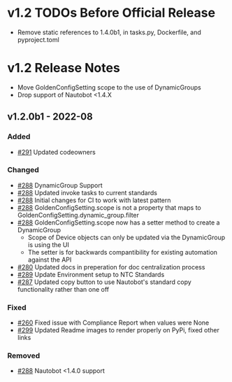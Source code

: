 # v1.2 TODOs Before Official Release
- Remove static references to 1.4.0b1, in tasks.py, Dockerfile, and pyproject.toml

# v1.2 Release Notes
- Move GoldenConfigSetting scope to the use of DynamicGroups
- Drop support of Nautobot <1.4.X

## v1.2.0b1 - 2022-08

### Added

- [#291](https://github.com/nautobot/nautobot-plugin-golden-config/pull/291) Updated codeowners

### Changed

- [#288](https://github.com/nautobot/nautobot-plugin-golden-config/issues/288) DynamicGroup Support
- [#288](https://github.com/nautobot/nautobot-plugin-golden-config/issues/288) Updated invoke tasks to current standards
- [#288](https://github.com/nautobot/nautobot-plugin-golden-config/issues/288) Initial changes for CI to work with latest pattern
- [#288](https://github.com/nautobot/nautobot-plugin-golden-config/issues/288) GoldenConfigSetting.scope is not a property that maps to GoldenConfigSetting.dynamic_group.filter
- [#288](https://github.com/nautobot/nautobot-plugin-golden-config/issues/288) GoldenConfigSetting.scope now has a setter method to create a DynamicGroup
  - Scope of Device objects can only be updated via the DynamicGroup is using the UI
  - The setter is for backwards compantibility for existing automation against the API
- [#280](https://github.com/nautobot/nautobot-plugin-golden-config/issues/280) Updated docs in preperation for doc centralization process
- [#289](https://github.com/nautobot/nautobot-plugin-golden-config/issues/289) Update Environment setup to NTC Standards
- [#287](https://github.com/nautobot/nautobot-plugin-golden-config/issues/287) Updated copy button to use Nautobot's standard copy functionality rather than one off

### Fixed

- [#260](https://github.com/nautobot/nautobot-plugin-golden-config/issues/260) Fixed issue with Compliance Report when values were None
- [#299](https://github.com/nautobot/nautobot-plugin-golden-config/issues/299) Updated Readme images to render properly on PyPi, fixed other links

### Removed

- [#288](https://github.com/nautobot/nautobot-plugin-golden-config/issues/288) Nautobot <1.4.0 support
